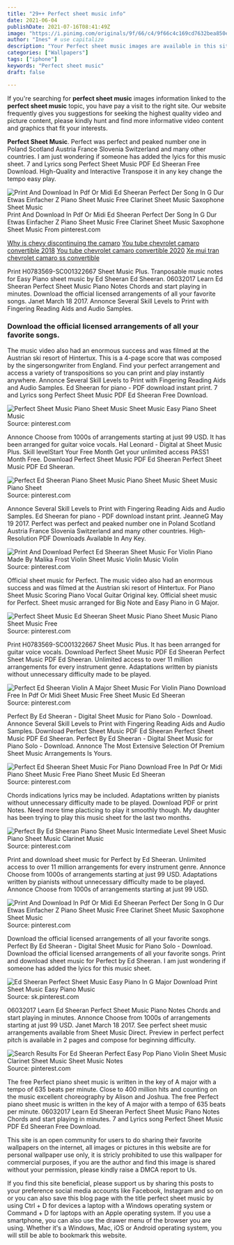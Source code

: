 ```yaml
---
title: "29++ Perfect sheet music info"
date: 2021-06-04
publishDate: 2021-07-16T08:41:49Z
image: "https://i.pinimg.com/originals/9f/66/c4/9f66c4c169cd7632bea850e54c1c0884.png"
author: "Ines" # use capitalize
description: "Your Perfect sheet music images are available in this site. Perfect sheet music are a topic that is being searched for and liked by netizens now. You can Download the Perfect sheet music files here. Find and Download all royalty-free images."
categories: ["Wallpapers"]
tags: ["iphone"]
keywords: "Perfect sheet music"
draft: false

---
```


If you're searching for **perfect sheet music** images information linked to the **perfect sheet music** topic, you have pay a visit to the right  site.  Our website frequently  gives you  suggestions  for seeking  the highest  quality video and picture  content, please kindly hunt and find more informative video content and graphics  that fit your interests.

**Perfect Sheet Music**. Perfect was perfect and peaked number one in Poland Scotland Austria France Slovenia Switzerland and many other countries. I am just wondering if someone has added the lyics for this music sheet. 7 and Lyrics song Perfect Sheet Music PDF Ed Sheeran Free Download. High-Quality and Interactive Transpose it in any key change the tempo easy play.

![Print And Download In Pdf Or Midi Ed Sheeran Perfect Der Song In G Dur Etwas Einfacher Z Piano Sheet Music Free Clarinet Sheet Music Saxophone Sheet Music](https://i.pinimg.com/originals/7c/12/2b/7c122b7dd0eabdc38d1cd6ebf43ec0ab.png "Print And Download In Pdf Or Midi Ed Sheeran Perfect Der Song In G Dur Etwas Einfacher Z Piano Sheet Music Free Clarinet Sheet Music Saxophone Sheet Music")
Print And Download In Pdf Or Midi Ed Sheeran Perfect Der Song In G Dur Etwas Einfacher Z Piano Sheet Music Free Clarinet Sheet Music Saxophone Sheet Music From pinterest.com

[Why is chevy discontinuing the camaro](/why-is-chevy-discontinuing-the-camaro/)
[You tube chevrolet camaro convertible 2018](/you-tube-chevrolet-camaro-convertible-2018/)
[You tube chevrolet camaro convertible 2020](/you-tube-chevrolet-camaro-convertible-2020/)
[Xe mui tran chevrolet camaro ss convertible](/xe-mui-tran-chevrolet-camaro-ss-convertible/)

Print H0783569-SC001322667 Sheet Music Plus. Tranposable music notes for Easy Piano sheet music by Ed Sheeran Ed Sheeran. 06032017 Learn Ed Sheeran Perfect Sheet Music Piano Notes Chords and start playing in minutes. Download the official licensed arrangements of all your favorite songs. Janet March 18 2017. Annonce Several Skill Levels to Print with Fingering Reading Aids and Audio Samples.

### Download the official licensed arrangements of all your favorite songs.

The music video also had an enormous success and was filmed at the Austrian ski resort of Hintertux. This is a 4-page score that was composed by the singersongwriter from England. Find your perfect arrangement and access a variety of transpositions so you can print and play instantly anywhere. Annonce Several Skill Levels to Print with Fingering Reading Aids and Audio Samples. Ed Sheeran for piano - PDF download instant print. 7 and Lyrics song Perfect Sheet Music PDF Ed Sheeran Free Download.


![Perfect Sheet Music Piano Sheet Music Sheet Music Easy Piano Sheet Music](https://i.pinimg.com/originals/0a/15/42/0a15425c4e3d44de8118e7b2cb2e30c0.png "Perfect Sheet Music Piano Sheet Music Sheet Music Easy Piano Sheet Music")
Source: pinterest.com

Annonce Choose from 1000s of arrangements starting at just 99 USD. It has been arranged for guitar voice vocals. Hal Leonard - Digital at Sheet Music Plus. Skill levelStart Your Free Month Get your unlimited access PASS1 Month Free. Download Perfect Sheet Music PDF Ed Sheeran Perfect Sheet Music PDF Ed Sheeran.

![Perfect Ed Sheeran Piano Sheet Music Piano Sheet Music Sheet Music Piano Sheet](https://i.pinimg.com/originals/0d/46/99/0d46992b2aa19d70fb3f81dbce96f919.png "Perfect Ed Sheeran Piano Sheet Music Piano Sheet Music Sheet Music Piano Sheet")
Source: pinterest.com

Annonce Several Skill Levels to Print with Fingering Reading Aids and Audio Samples. Ed Sheeran for piano - PDF download instant print. JeanneG May 19 2017. Perfect was perfect and peaked number one in Poland Scotland Austria France Slovenia Switzerland and many other countries. High-Resolution PDF Downloads Available In Any Key.

![Print And Download Perfect Ed Sheeran Sheet Music For Violin Piano Made By Malika Frost Violin Sheet Music Violin Music Violin](https://i.pinimg.com/originals/79/61/33/7961334d473a5935930040b07ca01e6a.jpg "Print And Download Perfect Ed Sheeran Sheet Music For Violin Piano Made By Malika Frost Violin Sheet Music Violin Music Violin")
Source: pinterest.com

Official sheet music for Perfect. The music video also had an enormous success and was filmed at the Austrian ski resort of Hintertux. For Piano Sheet Music Scoring Piano Vocal Guitar Original key. Official sheet music for Perfect. Sheet music arranged for Big Note and Easy Piano in G Major.

![Perfect Sheet Music Ed Sheeran Sheet Music Piano Sheet Music Piano Sheet Music Free](https://i.pinimg.com/originals/e8/73/27/e87327ee365b89ac13e08aec9ca7c166.jpg "Perfect Sheet Music Ed Sheeran Sheet Music Piano Sheet Music Piano Sheet Music Free")
Source: pinterest.com

Print H0783569-SC001322667 Sheet Music Plus. It has been arranged for guitar voice vocals. Download Perfect Sheet Music PDF Ed Sheeran Perfect Sheet Music PDF Ed Sheeran. Unlimited access to over 11 million arrangements for every instrument genre. Adaptations written by pianists without unnecessary difficulty made to be played.

![Perfect Ed Sheeran Violin A Major Sheet Music For Violin Piano Download Free In Pdf Or Midi Sheet Music Free Sheet Music Ed Sheeran](https://i.pinimg.com/originals/d0/f2/99/d0f2999801e09d0bf1a76ce0a5cd16d5.png "Perfect Ed Sheeran Violin A Major Sheet Music For Violin Piano Download Free In Pdf Or Midi Sheet Music Free Sheet Music Ed Sheeran")
Source: pinterest.com

Perfect By Ed Sheeran - Digital Sheet Music for Piano Solo - Download. Annonce Several Skill Levels to Print with Fingering Reading Aids and Audio Samples. Download Perfect Sheet Music PDF Ed Sheeran Perfect Sheet Music PDF Ed Sheeran. Perfect By Ed Sheeran - Digital Sheet Music for Piano Solo - Download. Annonce The Most Extensive Selection Of Premium Sheet Music Arrangements Is Yours.

![Perfect Ed Sheeran Sheet Music For Piano Download Free In Pdf Or Midi Piano Sheet Music Free Piano Sheet Music Ed Sheeran](https://i.pinimg.com/originals/1a/74/42/1a744261fc26cf1d302bde1ed1ba0e5f.png "Perfect Ed Sheeran Sheet Music For Piano Download Free In Pdf Or Midi Piano Sheet Music Free Piano Sheet Music Ed Sheeran")
Source: pinterest.com

Chords indications lyrics may be included. Adaptations written by pianists without unnecessary difficulty made to be played. Download PDF or print Notes. Need more time placticing to play it smoothly though. My daughter has been trying to play this music sheet for the last two months.

![Perfect By Ed Sheeran Piano Sheet Music Intermediate Level Sheet Music Piano Sheet Music Clarinet Music](https://i.pinimg.com/originals/c6/f4/74/c6f474869ca6316a1d912208cb96db30.jpg "Perfect By Ed Sheeran Piano Sheet Music Intermediate Level Sheet Music Piano Sheet Music Clarinet Music")
Source: pinterest.com

Print and download sheet music for Perfect by Ed Sheeran. Unlimited access to over 11 million arrangements for every instrument genre. Annonce Choose from 1000s of arrangements starting at just 99 USD. Adaptations written by pianists without unnecessary difficulty made to be played. Annonce Choose from 1000s of arrangements starting at just 99 USD.

![Print And Download In Pdf Or Midi Ed Sheeran Perfect Der Song In G Dur Etwas Einfacher Z Piano Sheet Music Free Clarinet Sheet Music Saxophone Sheet Music](https://i.pinimg.com/originals/7c/12/2b/7c122b7dd0eabdc38d1cd6ebf43ec0ab.png "Print And Download In Pdf Or Midi Ed Sheeran Perfect Der Song In G Dur Etwas Einfacher Z Piano Sheet Music Free Clarinet Sheet Music Saxophone Sheet Music")
Source: pinterest.com

Download the official licensed arrangements of all your favorite songs. Perfect By Ed Sheeran - Digital Sheet Music for Piano Solo - Download. Download the official licensed arrangements of all your favorite songs. Print and download sheet music for Perfect by Ed Sheeran. I am just wondering if someone has added the lyics for this music sheet.

![Ed Sheeran Perfect Sheet Music Easy Piano In G Major Download Print Sheet Music Easy Piano Music](https://i.pinimg.com/originals/c9/16/d9/c916d9caf313f000198f538b2ef94f80.gif "Ed Sheeran Perfect Sheet Music Easy Piano In G Major Download Print Sheet Music Easy Piano Music")
Source: sk.pinterest.com

06032017 Learn Ed Sheeran Perfect Sheet Music Piano Notes Chords and start playing in minutes. Annonce Choose from 1000s of arrangements starting at just 99 USD. Janet March 18 2017. See perfect sheet music arrangements available from Sheet Music Direct. Preview in perfect perfect pitch is available in 2 pages and compose for beginning difficulty.

![Search Results For Ed Sheeran Perfect Easy Pop Piano Violin Sheet Music Clarinet Sheet Music Sheet Music Notes](https://i.pinimg.com/originals/9f/66/c4/9f66c4c169cd7632bea850e54c1c0884.png "Search Results For Ed Sheeran Perfect Easy Pop Piano Violin Sheet Music Clarinet Sheet Music Sheet Music Notes")
Source: pinterest.com

The free Perfect piano sheet music is written in the key of A major with a tempo of 635 beats per minute. Close to 400 million hits and counting on the music excellent choreography by Alison and Joshua. The free Perfect piano sheet music is written in the key of A major with a tempo of 635 beats per minute. 06032017 Learn Ed Sheeran Perfect Sheet Music Piano Notes Chords and start playing in minutes. 7 and Lyrics song Perfect Sheet Music PDF Ed Sheeran Free Download.

This site is an open community for users to do sharing their favorite wallpapers on the internet, all images or pictures in this website are for personal wallpaper use only, it is stricly prohibited to use this wallpaper for commercial purposes, if you are the author and find this image is shared without your permission, please kindly raise a DMCA report to Us.

If you find this site beneficial, please support us by sharing this posts to your preference social media accounts like Facebook, Instagram and so on or you can also save this blog page with the title perfect sheet music by using Ctrl + D for devices a laptop with a Windows operating system or Command + D for laptops with an Apple operating system. If you use a smartphone, you can also use the drawer menu of the browser you are using. Whether it's a Windows, Mac, iOS or Android operating system, you will still be able to bookmark this website.

